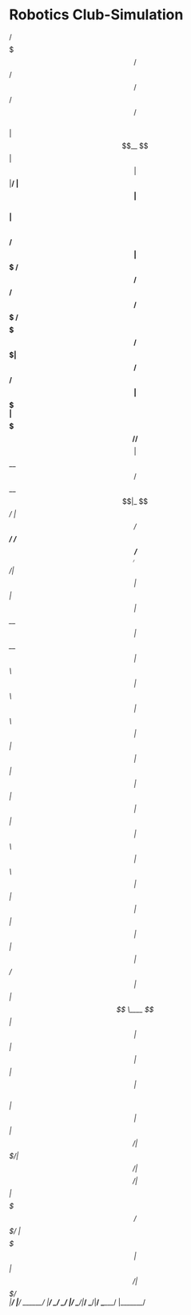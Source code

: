 ﻿# Robotics Club-Simulation


 /$$$$$$$            /$$                   /$$     /$$                                     /$$           /$$            
| $$__  $$          | $$                  | $$    |__/                                    | $$          | $$            
| $$  \ $$  /$$$$$$ | $$$$$$$   /$$$$$$  /$$$$$$   /$$  /$$$$$$$  /$$$$$$$        /$$$$$$$| $$ /$$   /$$| $$$$$$$       
| $$$$$$$/ /$$__  $$| $$__  $$ /$$__  $$|_  $$_/  | $$ /$$_____/ /$$_____/       /$$_____/| $$| $$  | $$| $$__  $$      
| $$__  $$| $$  \ $$| $$  \ $$| $$  \ $$  | $$    | $$| $$      |  $$$$$$       | $$      | $$| $$  | $$| $$  \ $$      
| $$  \ $$| $$  | $$| $$  | $$| $$  | $$  | $$ /$$| $$| $$       \____  $$      | $$      | $$| $$  | $$| $$  | $$      
| $$  | $$|  $$$$$$/| $$$$$$$/|  $$$$$$/  |  $$$$/| $$|  $$$$$$$ /$$$$$$$/      |  $$$$$$$| $$|  $$$$$$/| $$$$$$$/      
|__/  |__/ \______/ |_______/  \______/    \___/  |__/ \_______/|_______/        \_______/|__/ \______/ |_______/   
